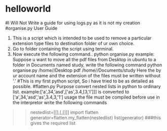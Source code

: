 # helloworld
#I Will Not Write a guide for using logs.py as it is not my creation
#organise.py User Guide
1. This is a script which is intended  to be used to remove a particular extension type files to destination folder of ur own choice.
2. Go to folder containing the script using terminal.
3. Now execute the following command..
	python organise.py <sourcefolder> <extension> <destinationfolder>
example:
	Suppose u want to move all the pdf files from Desktop in ubuntu to a folder in Documents named study, write the following command
	python organise.py /home/<username>/Desktop pdf /home/<username>/Documents/study
	Here the <username> by ur account name and the extension of the files must be written without '.'
#This is my first python script, So i have tried to be as detailed as possible.
 #flatten.py
 Purpose
 convert nested lists in python to ordinary list.
 example:['a',34,'asd',['as',3.4,[3,'l']]] is converted to ['a',34,'asd','as',3.4,3,'1']
 usage
 the file must be compiled
 before use
 in the interpretor write the following commands
 >>nestedlist=[[],[,[]]]
 >>import flatten
 >>generator=flatten.my_flatten(nestedlist)
 >>list(generator)   ###this gives the required list
